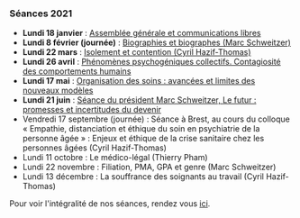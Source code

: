 ### Séances 2021
- **Lundi 18 janvier** : [Assemblée générale et communications libres](/seances/2021/janvier-2021-communications-libres)
- **Lundi 8 février (journée)** : [Biographies et biographes (Marc Schweitzer)](/seances/2021/fevrier-2021-biographies-biographes)
- **Lundi 22 mars** : [Isolement et contention (Cyril Hazif-Thomas)](/seances/2021/mars-2021-isolement-et-contention)
- **Lundi 26 avril** : [Phénomènes psychogéniques collectifs. Contagiosité des comportements humains](/seances/2021/avril-2021-phenomenes-psychogeniques-collectifs)
- **Lundi 17 mai** : [Organisation des soins : avancées et limites des nouveaux modèles](/seances/2021/mai-2021-organisation-des-soins)
- **Lundi 21 juin** : [Séance du président Marc Schweitzer, Le futur : promesses et incertitudes du devenir](/seances/2021/juin-2021-journee-du-president)
- Vendredi 17 septembre (journée) : Séance à Brest, au cours du colloque « Empathie, distanciation et éthique du soin en psychiatrie de la personne âgée » : Enjeux et éthique de la crise sanitaire chez les personnes âgées (Cyril Hazif-Thomas)
- Lundi 11 octobre : Le médico-légal (Thierry Pham)
- Lundi 22 novembre : Filiation, PMA, GPA et genre (Marc Schweitzer)
- Lundi 13 décembre : La souffrance des soignants au travail (Cyril Hazif-Thomas)

Pour voir l'intégralité de nos séances, rendez vous [ici](/seances/).
